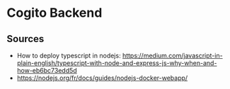 # Cogito Backend

## Sources
- How to deploy typescript in nodejs: https://medium.com/javascript-in-plain-english/typescript-with-node-and-express-js-why-when-and-how-eb6bc73edd5d
- https://nodejs.org/fr/docs/guides/nodejs-docker-webapp/